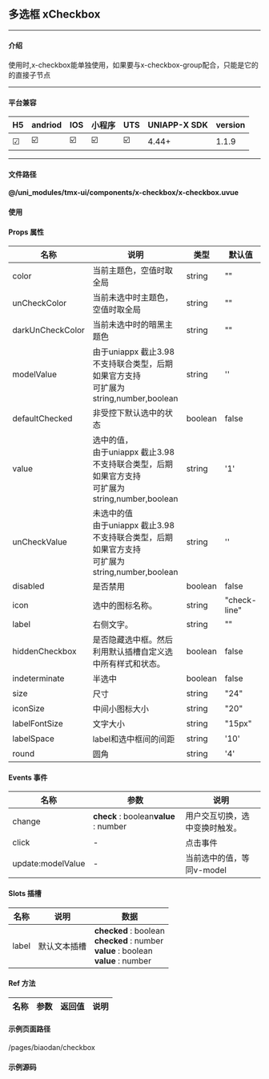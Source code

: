 
## 多选框 xCheckbox

***

#### 介绍

使用时,x-checkbox能单独使用，如果要与x-checkbox-group配合，只能是它的的直接子节点

***

#### 平台兼容

| H5 | andriod | IOS | 小程序 | UTS | UNIAPP-X SDK | version |
| --- | --- | --- | --- | --- | --- | --- |
| ☑ | ☑️ | ☑️ | ☑️ | ☑️ | 4.44+ | 1.1.9 |

***

#### 文件路径

**@/uni_modules/tmx-ui/components/x-checkbox/x-checkbox.uvue**

#### 使用

<x-checkbox></x-checkbox>

#### Props 属性

| 名称 | 说明 | 类型 | 默认值 |
| ------ | ---- | ---- | ---- |
| color | 当前主题色，空值时取全局 | string | "" |
| unCheckColor | 当前未选中时主题色，空值时取全局 | string | "" |
| darkUnCheckColor | 当前未选中时的暗黑主题色 | string | "" |
| modelValue | 由于uniappx 截止3.98<br>不支持联合类型，后期如果官方支持<br>可扩展为string,number,boolean | string | '' |
| defaultChecked | 非受控下默认选中的状态 | boolean | false |
| value | 选中的值，<br>由于uniappx 截止3.98<br>不支持联合类型，后期如果官方支持<br>可扩展为string,number,boolean | string | '1' |
| unCheckValue | 未选中的值<br>由于uniappx 截止3.98<br>不支持联合类型，后期如果官方支持<br>可扩展为string,number,boolean | string | '' |
| disabled | 是否禁用 | boolean | false |
| icon | 选中的图标名称。 | string | "check-line" |
| label | 右侧文字。 | string | "" |
| hiddenCheckbox | 是否隐藏选中框。然后利用默认插槽自定义选中所有样式和状态。 | boolean | false |
| indeterminate | 半选中 | boolean | false |
| size | 尺寸 | string | "24" |
| iconSize | 中间小图标大小 | string | "20" |
| labelFontSize | 文字大小 | string | "15px" |
| labelSpace | label和选中框间的间距 | string | '10' |
| round | 圆角 | string | '4' |



#### Events 事件

| 名称 | 参数 | 说明 |
| ------ | ---- | ---- |
| change | **check** : boolean**value** : number | 用户交互切换，选中变换时触发。 |
| click | - | 点击事件 |
| update:modelValue | - | 当前选中的值，等同v-model |


#### Slots 插槽

| 名称 | 说明 | 数据 |
| ------ | ---- | ---- |
| label | 默认文本插槽 | **checked** : boolean<br>**checked** : number<br>**value** : boolean<br>**value** : number<br> |


#### Ref 方法

| 名称 | 参数 | 返回值 | 说明 |
| ------ | ---- | ---- | ---- |


#### 示例页面路径

/pages/biaodan/checkbox

#### 示例源码

<template>
	<!-- #ifdef APP -->
	<scroll-view style="flex:1">
	<!-- #endif -->
	<!-- #ifdef MP-WEIXIN -->
	<page-meta :page-style="`background-color:${xThemeConfigBgColor}`">
		<navigation-bar :background-color="xThemeConfigNavBgColor" :front-color="xThemeConfigNavFontColor"></navigation-bar>
	</page-meta>
	<!-- #endif -->
		<x-sheet>
			<x-text font-size="18" class=" text-weight-b mb-8">多选框 checkbox</x-text>
			<x-text  color="#999999">
				由于uniappx3.98不支持联合类型推断，因此选中和未选中值只能是number，待后续官方兼容类型推断
			</x-text>
		</x-sheet>
		<x-loading v-if="loading"></x-loading>
		<view v-if="!loading">
			<x-sheet class="flex flex-row">
				
				<x-checkbox @change="onlyChange" label="苹果"></x-checkbox>
				<x-checkbox color="error"  unCheckColor="error" class="ml-12" label="香蕉"></x-checkbox>
				<x-checkbox color="warn"  unCheckColor="warn" class="ml-12" label="豆腐"></x-checkbox>
				<x-checkbox :model-value="'1'" color="success"  unCheckColor="success" class="ml-12" label="李子"></x-checkbox>
			</x-sheet>
			<x-sheet>
				<x-checkbox   unCheckColor="primary" >
					<template v-slot:label><x-text>由于uniappx3.98不支持联合类型推断，因此选中和未选中值只能是number，待后续官方兼容类型推断</x-text></template>
				</x-checkbox>
				<x-checkbox color="error"   unCheckColor="error"  class="mt-12">
					<template v-slot:label><x-text>由于uniappx3.98不支持联合类型推断，因此选中和未选中值只能是number，待后续官方兼容类型推断</x-text></template>
				</x-checkbox>
				<x-checkbox-group direction='column'>
					<x-checkbox  color="error"   unCheckColor="error"  class="mt-12">
						<template v-slot:label>
							<x-text>由于uniappx3.98不支持联合类型推断，因此选中和未选中值只能是number，待后续官方兼容类型推断</x-text>
						</template>
					</x-checkbox>
				</x-checkbox-group>
			</x-sheet>
			<x-sheet>
				<x-text font-size="18" class=" text-weight-b mb-8">通过插槽完全自定样式</x-text>
				<x-text  color="#999999" class="text-size-b">
					不需要再引入其它变量，可通过插槽变量控制样式
				</x-text>
			</x-sheet>
			<x-sheet>
				<x-checkbox :hidden-checkbox="true">
					<template v-slot:label="{checked,value}">
						<x-sheet :margin="['0']" :color="checked?'primary':'info'"
							class="flex flex-row flex-row-center-start">
							<x-checkbox :model-value="value" color="warn"></x-checkbox>
							<x-text :class="[checked?'text-white':'text-black']" class="flex-1">{{checked}}点击我来切换选中</x-text>
						</x-sheet>
					</template>
				</x-checkbox>

				<x-checkbox :hidden-checkbox="true">
					<template v-slot:label="{checked,value}">
						<x-sheet :margin="['0','16','0','0']" :color="checked?'success':'info'"
							class="flex flex-row flex-row-center-start">
							<x-checkbox :model-value="value" :color="checked?'warn':'error'"></x-checkbox>
							<x-text :class="[checked?'text-white':'text-black']" class="flex-1">{{checked}}点击我来切换选中</x-text>
						</x-sheet>
					</template>
				</x-checkbox>

			</x-sheet>
			<x-sheet>
				<x-text font-size="18" class=" text-weight-b">修改选中的图标</x-text>
			</x-sheet>
			<x-sheet class="flex flex-row">
				<x-checkbox :model-value="'1'" icon="check-double-line" label="苹果"></x-checkbox>
				<x-checkbox :model-value="'1'" icon="thunderstorms-fill" color="error" class="ml-12"
					label="香蕉"></x-checkbox>
				<x-checkbox :model-value="'1'" icon="flutter-fill" color="success" class="ml-12" label="香蕉"></x-checkbox>
			</x-sheet>

			<x-sheet>
				<x-text font-size="18" class=" text-weight-b mb-8">多选框组 x-checkbox-group</x-text>
				<x-text  color="#999999" class="text-size-b">
					使用时,x-checkbox可以不是x-checkbox-group的直接子节点
				</x-text>
				<x-text  color="#999999" class="text-size-b">
					{{checkbox.toString()}},选项组时value是唯一值，不可重复。
				</x-text>

			</x-sheet>
			<x-sheet>
				<x-checkbox-group v-model="checkbox">
					<x-checkbox  v-for="(item,index) in list" :key="index" class="pr-12 mb-12" :label="item.label"
						:value="item.id"></x-checkbox>
				</x-checkbox-group>
				<x-button :block="true" @click="checkbox = ['4','5']">赋值['4','5']</x-button>
			</x-sheet>
			<x-sheet>
				<x-checkbox-group v-model="checkbox" direction="column">
					<view hover-class="opacity-5" :hover-stay-time="100" @click="groupPhus(item.id)" v-for="(item,index) in list" :key="index" class="flex flex-row flex-row-center-between">
						<x-text>{{item.label}}</x-text>
						<x-checkbox  style="pointer-events: none;" class="py-12" :value="item.id" labelSpace="0"></x-checkbox>
					</view>
				</x-checkbox-group>
			</x-sheet>
			

			<x-sheet>
				<x-text font-size="18" class=" text-weight-b ">半选中状态{{checkbox2.toString()}}</x-text>
			</x-sheet>
			<x-sheet>
				<x-checkbox class="mb-12" @change="allChange" v-model="checked" :indeterminate="indeterminate"
					label="全部"></x-checkbox>
				<x-checkbox-group @change="onChange" v-model="checkbox2">
					<x-checkbox v-for="(item,index) in list" :key="index" class="pr-12 mb-12" :label="item.label"
						:value="item.id"></x-checkbox>
				</x-checkbox-group>
			</x-sheet>
		</view>
	<!-- #ifdef APP -->
	</scroll-view>
	<!-- #endif -->
</template>

<script>
	type listtype = {
		label : string,
		id : string
	}
	export default {
		data() {
			return {
				
				loading:true,
				checkbox: ['2', '3'],
				checkbox2: [] as string[],
				indeterminate: false,
				checked: '',
				list: [
					{ label: "香蕉", id: "1" } as listtype,
					{ label: "豆腐", id: "2" } as listtype,
					{ label: "苹果", id: "3" } as listtype,
					{ label: "大豆", id: "4" } as listtype,
					{ label: "李子", id: "5" } as listtype,
				] as listtype[]
			};
		},
		onReady() {
			this.loading = false;
		},
		methods: {
			onlyChange(isChecked:boolean){
				console.log(isChecked)
			},
			groupPhus(id:string){
				let obxids = this.checkbox.slice(0)
				let index = this.checkbox.findIndex((eid:string):boolean => eid == id)
				if(index>-1){
					obxids.splice(index,1)
				}else{
					obxids.push(id)
				}
				this.checkbox = obxids
			},
			onChange(value : string[]) {
				if (value.length == this.list.length) {
					this.indeterminate = false;
					this.checked = "1";
				} else if (value.length < this.list.length && value.length > 0) {
					this.indeterminate = true;
					this.checked = "";
				} else {
					this.indeterminate = false;
					this.checked = "";
				}
			},
			allChange(ischecked : boolean) {
				if (ischecked && !this.indeterminate) {
					this.indeterminate = false;
					this.checkbox2 = ["1","2","3","4","5"]
				}
				if (!ischecked && !this.indeterminate) {
					this.indeterminate = false;
					this.checkbox2 = []
				}
				if (this.indeterminate) {
					this.indeterminate = false;
					this.checkbox2 = ["1","2","3","4","5"]
					this.checked = '1'

				}

			}
		}
	}
</script>

<style lang="scss">

</style>
		
